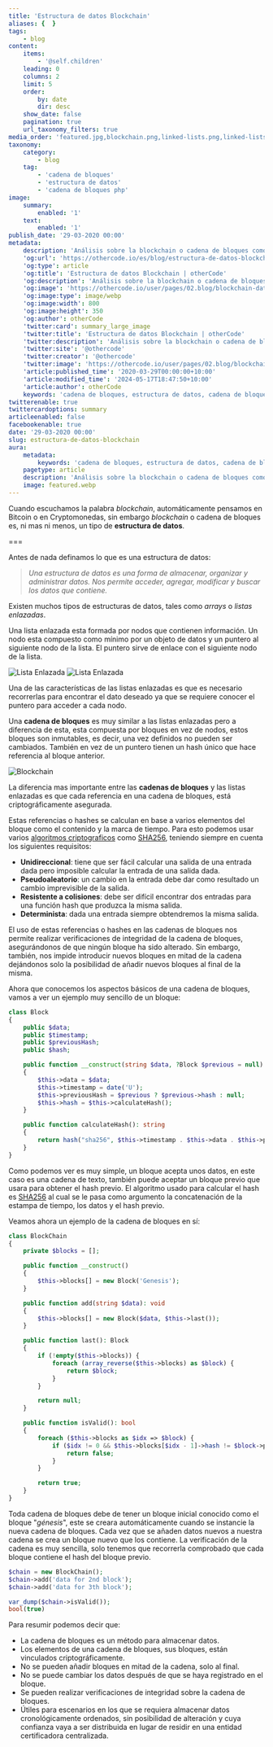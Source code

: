 ```yaml
---
title: 'Estructura de datos Blockchain'
aliases: {  }
tags:
    - blog
content:
    items:
        - '@self.children'
    leading: 0
    columns: 2
    limit: 5
    order:
        by: date
        dir: desc
    show_date: false
    pagination: true
    url_taxonomy_filters: true
media_order: 'featured.jpg,blockchain.png,linked-lists.png,linked-lists.webp,blockchain.webp,featured.webp'
taxonomy:
    category:
        - blog
    tag:
        - 'cadena de bloques'
        - 'estructura de datos'
        - 'cadena de bloques php'
image:
    summary:
        enabled: '1'
    text:
        enabled: '1'
publish_date: '29-03-2020 00:00'
metadata:
    description: 'Análisis sobre la blockchain o cadena de bloques como estructura de datos, características y aplicaciones.'
    'og:url': 'https://othercode.io/es/blog/estructura-de-datos-blockchain'
    'og:type': article
    'og:title': 'Estructura de datos Blockchain | otherCode'
    'og:description': 'Análisis sobre la blockchain o cadena de bloques como estructura de datos, características y aplicaciones.'
    'og:image': 'https://othercode.io/user/pages/02.blog/blockchain-data-structures/featured.webp'
    'og:image:type': image/webp
    'og:image:width': 800
    'og:image:height': 350
    'og:author': otherCode
    'twitter:card': summary_large_image
    'twitter:title': 'Estructura de datos Blockchain | otherCode'
    'twitter:description': 'Análisis sobre la blockchain o cadena de bloques como estructura de datos, características y aplicaciones.'
    'twitter:site': '@othercode'
    'twitter:creator': '@othercode'
    'twitter:image': 'https://othercode.io/user/pages/02.blog/blockchain-data-structures/featured.webp'
    'article:published_time': '2020-03-29T00:00:00+10:00'
    'article:modified_time': '2024-05-17T18:47:50+10:00'
    'article:author': otherCode
    keywords: 'cadena de bloques, estructura de datos, cadena de bloques php'
twitterenable: true
twittercardoptions: summary
articleenabled: false
facebookenable: true
date: '29-03-2020 00:00'
slug: estructura-de-datos-blockchain
aura:
    metadata:
        keywords: 'cadena de bloques, estructura de datos, cadena de bloques php'
    pagetype: article
    description: 'Análisis sobre la blockchain o cadena de bloques como estructura de datos, características y aplicaciones.'
    image: featured.webp
---
```


Cuando escuchamos la palabra _blockchain_, automáticamente pensamos en Bitcoin o en Cryptomonedas, sin embargo _blockchain_ o cadena de bloques es, ni mas ni menos, un tipo de **estructura de datos**.

===

Antes de nada definamos lo que es una estructura de datos:

> _Una estructura de datos es una forma de almacenar, organizar y administrar datos. Nos permite acceder, agregar, modificar y buscar los datos que contiene._

Existen muchos tipos de estructuras de datos, tales como _arrays_ o _listas enlazadas_.

Una lista enlazada esta formada por nodos que contienen información. Un nodo esta compuesto como mínimo por un objeto de datos y un puntero al siguiente nodo de la lista. El puntero sirve de enlace con el siguiente nodo de la lista.

![Lista Enlazada](linked-lists.png)
![Lista Enlazada](linked-lists.webp)

Una de las características de las listas enlazadas es que es necesario recorrerlas para encontrar el dato deseado ya que se requiere conocer el puntero para acceder a cada nodo.

Una **cadena de bloques** es muy similar a las listas enlazadas pero a diferencia de esta, esta compuesta por bloques en vez de nodos, estos bloques son inmutables, es decir, una vez definidos no pueden ser cambiados. También en vez de un puntero tienen un hash único que hace referencia al bloque anterior.

![Blockchain](blockchain.webp)
    
La diferencia mas importante entre las **cadenas de bloques** y las listas enlazadas es que cada referencia en una cadena de bloques, está criptográficamente asegurada.

Estas referencias o hashes se calculan en base a varios elementos del bloque como el contenido y la marca de tiempo. Para esto podemos usar varios <a href="https://en.wikipedia.org/wiki/List_of_hash_functions#Unkeyed_cryptographic_hash_functions" target="_blank" rel="nofollow">algoritmos criptograficos</a> como <a href="https://en.wikipedia.org/wiki/SHA-2" target="_blank" rel="nofollow">SHA256</a>, teniendo siempre en cuenta los siguientes requisitos:

- **Unidireccional**: tiene que ser fácil calcular una salida de una entrada dada pero imposible calcular la entrada de una salida dada.
- **Pseudoaleatorio**: un cambio en la entrada debe dar como resultado un cambio imprevisible de la salida.
- **Resistente a colisiones**: debe ser difícil encontrar dos entradas para una función hash que produzca la misma salida.
- **Determinista**: dada una entrada siempre obtendremos la misma salida.

El uso de estas referencias o hashes en las cadenas de bloques nos permite realizar verificaciones de integridad de la cadena de bloques, asegurándonos de que ningún bloque ha sido alterado. Sin embargo, también, nos impide introducir nuevos bloques en mitad de la cadena dejándonos solo la posibilidad de añadir nuevos bloques al final de la misma.

Ahora que conocemos los aspectos básicos de una cadena de bloques, vamos a ver un ejemplo muy sencillo de un bloque:

```php
class Block
{
    public $data;
    public $timestamp;
    public $previousHash;
    public $hash;

    public function __construct(string $data, ?Block $previous = null)
    {
        $this->data = $data;
        $this->timestamp = date('U');
        $this->previousHash = $previous ? $previous->hash : null;
        $this->hash = $this->calculateHash();
    }

    public function calculateHash(): string
    {
        return hash("sha256", $this->timestamp . $this->data . $this->previousHash);
    }
}
```

Como podemos ver es muy simple, un bloque acepta unos datos, en este caso es una cadena de texto, también puede aceptar un bloque previo que usara para obtener el hash previo. El algoritmo usado para calcular el hash es <a href="https://en.wikipedia.org/wiki/SHA-2" target="_blank" rel="nofollow">SHA256</a> al cual se le pasa como argumento la concatenación de la estampa de tiempo, los datos y el hash previo.

Veamos ahora un ejemplo de la cadena de bloques en sí:

```php
class BlockChain
{
    private $blocks = [];

    public function __construct()
    {
        $this->blocks[] = new Block('Genesis');
    }

    public function add(string $data): void
    {
        $this->blocks[] = new Block($data, $this->last());
    }

    public function last(): Block
    {
        if (!empty($this->blocks)) {
            foreach (array_reverse($this->blocks) as $block) {
                return $block;
            }
        }

        return null;
    }

    public function isValid(): bool
    {
        foreach ($this->blocks as $idx => $block) {
            if ($idx != 0 && $this->blocks[$idx - 1]->hash != $block->previousHash) {
                return false;
            }
        }

        return true;
    }
}
```

Toda cadena de bloques debe de tener un bloque inicial conocido como el bloque "_génesis_", este se creara automáticamente cuando se instancie la nueva cadena de bloques. Cada vez que se añaden datos nuevos a nuestra cadena se crea un bloque nuevo que los contiene. La verificación de la cadena es muy sencilla, solo tenemos que recorrerla comprobado que cada bloque contiene el hash del bloque previo.

```php
$chain = new BlockChain();
$chain->add('data for 2nd block');
$chain->add('data for 3th block');

var_dump($chain->isValid());
bool(true)
```

Para resumir podemos decir que:

- La cadena de bloques es un método para almacenar datos.
- Los elementos de una cadena de bloques, sus bloques, están vinculados criptográficamente.
- No se pueden añadir bloques en mitad de la cadena, solo al final.
- No se puede cambiar los datos después de que se haya registrado en el bloque.
- Se pueden realizar verificaciones de integridad sobre la cadena de bloques.
- Útiles para escenarios en los que se requiera almacenar datos cronológicamente ordenados, sin posibilidad de alteración y cuya confianza vaya a ser distribuida en lugar de residir en una entidad certificadora centralizada.

